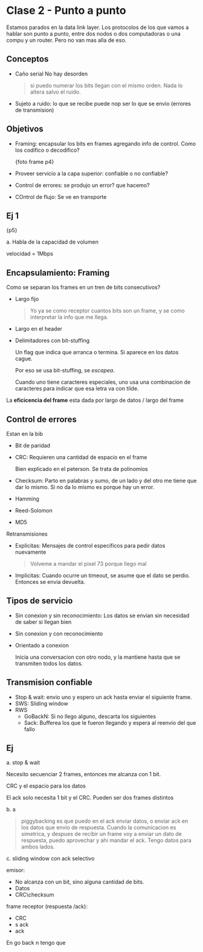 # Clase 2 - Punto a punto

Estamos parados en la data link layer. Los protocolos de los que vamos a hablar
son punto a punto, entre dos nodos o dos computadoras o una compu y un router.
Pero no van mas alla de eso.

## Conceptos

- Caño serial No hay desorden

  > si puedo numerar los bits llegan con el mismo orden. Nada lo altera salvo
  > el ruido.

- Sujeto a ruido: lo que se recibe puede nop ser lo que se envio (errores de
  transmision)

## Objetivos

- Framing: encapsular los bits en frames agregando info de control. Como los
  codifico o decodifico?

  {foto frame p4}

- Proveer servicio a la capa superior: confiable o no confiable?
- Control de errores: se produjo un error? que hacemo?
- COntrol de flujo: Se ve en transporte

## Ej 1

{p5}

a. Habla de la capacidad de volumen

  velocidad = 1Mbps

## Encapsulamiento: Framing

Como se separan los frames en un tren de bits consecutivos?

- Largo fijo

  > Yo ya se como receptor cuantos bits son un frame, y se como interpretar la
  > info que me llega.

- Largo en el header
- Delimitadores con bit-stuffing

  Un flag que indica que arranca o termina. Si aparece en los datos cague.

  Por eso se usa bit-stuffing, se *escapea*.

  Cuando uno tiene caracteres especiales, uno usa una combinacion de caracteres
  para indicar que esa letra va con tilde.

La **eficicencia del frame** esta dada por largo de datos / largo del frame

## Control de errores

Estan en la bib

- Bit de paridad
- CRC: Requieren una cantidad de espacio en el frame

  Bien explicado en el peterson. Se trata de polinomios

- Checksum: Parto en palabras y sumo, de un lado y del otro me tiene que dar lo
  mismo. Si no da lo mismo es porque hay un error.

- Hamming
- Reed-Solomon
- MD5

Retransmisiones

- Explicitas: Mensajes de control especificos para pedir datos nuevamente

  > Volveme a mandar el pixel 73 porque llego mal

- Implicitas: Cuando ocurre un timeout, se asume que el dato se perdio. Entonces
  se envia devuelta.

## Tipos de servicio

- Sin conexion y sin reconocimiento: Los datos se envian sin necesidad de saber
  si llegan bien
- Sin conexion y con reconocimiento
- Orientado a conexion

  Inicia una conversacion con otro nodo, y la mantiene hasta que se transmiten
  todos los datos.

## Transmision confiable

- Stop & wait: envio uno y espero un ack hasta enviar el siguiente frame.
- SWS: Sliding window
- RWS
  - GoBackN: Si no llego alguno, descarta los siguientes
  - Sack: Bufferea los que le fueron llegando y espera al reenvio del que fallo

## Ej

a. stop & wait

  Necesito secuenciar 2 frames, entonces me alcanza con 1 bit.

  CRC y el espacio para los datos

  El ack solo necesita 1 bit y el CRC. Pueden ser dos frames distintos

b. a

  > piggybacking es que puedo en el ack enviar datos, o enviar ack en los datos
  > que envio de respuesta. Cuando la comunicacion es simetrica, y despues de
  > recibir un frame voy a enviar un dato de respuesta, puedo aprovechar y ahi
  > mandar el ack. Tengo datos para ambos lados.

c. sliding window con ack selectivo

  emisor:

  - No alcanza con un bit, sino alguna cantidad de bits.
  - Datos
  - CRC\checksum

  frame receptor (respuesta /ack):

  - CRC
  - s ack
  - ack

En go back n tengo que 